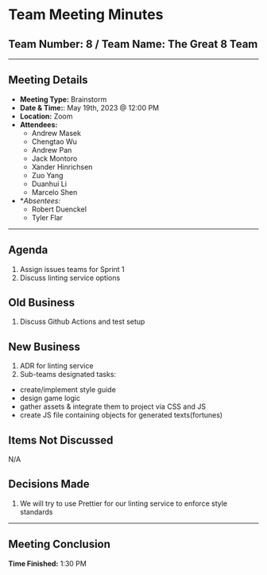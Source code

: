 # Team Meeting Minutes

## Team Number: 8 / Team Name: The Great 8 Team

---

## Meeting Details

* **Meeting Type:** Brainstorm
* **Date & Time:**: May 19th, 2023 @ 12:00 PM
* **Location:** Zoom
* **Attendees:**
    - Andrew Masek
    - Chengtao Wu
    - Andrew Pan
    - Jack Montoro
    - Xander Hinrichsen
    - Zuo Yang
    - Duanhui Li
    - Marcelo Shen
* **Absentees:* 
    - Robert Duenckel
    - Tyler Flar
---

## Agenda
1. Assign issues teams for Sprint 1
2. Discuss linting service options


## Old Business
1. Discuss Github Actions and test setup

## New Business
1. ADR for linting service
2. Sub-teams designated tasks: 
  - create/implement style guide 
  - design game logic 
  - gather assets & integrate them to project via CSS and JS
  - create JS file containing objects for generated texts(fortunes)

## Items Not Discussed
N/A

## Decisions Made
1. We will try to use Prettier for our linting service to enforce style standards


---
## Meeting Conclusion
**Time Finished:** 1:30 PM
